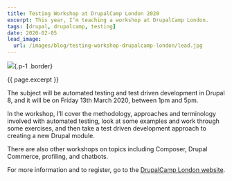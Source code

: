 ```yaml
---
title: Testing Workshop at DrupalCamp London 2020
excerpt: This year, I’m teaching a workshop at DrupalCamp London.
tags: [drupal, drupalcamp, testing]
date: 2020-02-05
lead_image:
  url: /images/blog/testing-workshop-drupalcamp-london/lead.jpg
---
```


![]({{page.lead_image.url}}){.p-1 .border}

<p>{{ page.excerpt }}</p>

The subject will be automated testing and test driven development in Drupal 8,
and it will be on Friday 13th March 2020, between 1pm and 5pm.

In the workshop, I’ll cover the methodology, approaches and terminology involved
with automated testing, look at some examples and work through some exercises,
and then take a test driven development approach to creating a new Drupal
module.

There are also other workshops on topics including Composer, Drupal Commerce,
profiling, and chatbots.

For more information and to register, go to the
[DrupalCamp London website](https://opdavi.es/dclondon20 'Find out more and register on the DrupalCamp London website').
